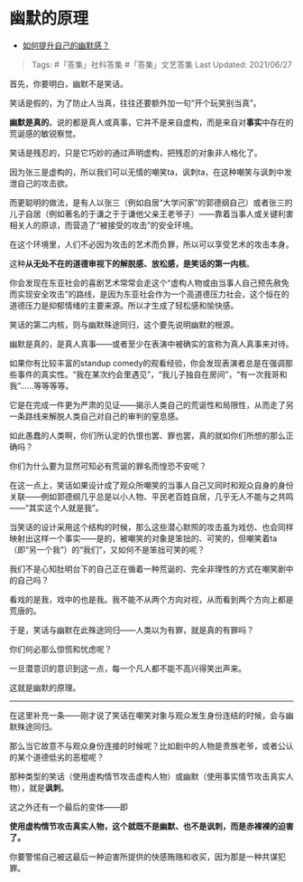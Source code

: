 # 幽默的原理

- [如何提升自己的幽默感？](https://www.zhihu.com/question/19568671/answer/1927543008)
  
>Tags: #「答集」社科答集  #「答集」文艺答集 
>Last Updated: 2021/06/27

首先，你要明白，幽默不是笑话。

笑话是假的，为了防止人当真，往往还要额外加一句“开个玩笑别当真”。

**幽默是真的**。说的都是真人或真事，它并不是来自虚构，而是来自对**事实**中存在的荒诞感的敏锐察觉。

笑话是残忍的，只是它巧妙的通过声明虚构，把残忍的对象非人格化了。

因为张三是虚构的，所以我们可以无情的嘲笑ta，讽刺ta，在这种嘲笑与讽刺中发泄自己的攻击欲。

而更聪明的做法，是有人以张三（例如自居“大学问家”的郭德纲自己）或者张三的儿子自居（例如著名的于谦之于于谦他父亲王老爷子）——靠着当事人或关键利害相关人的原谅，而营造了“被接受的攻击”的安全环境。

在这个环境里，人们不必因为攻击的艺术而负罪，所以可以享受艺术的攻击本身。

这种**从无处不在的道德审视下的解脱感、放松感，是笑话的第一内核**。

你会发现在东亚社会的喜剧艺术常常会走这个“虚构人物或由当事人自己预先赦免而实现安全攻击”的路线，是因为东亚社会作为一个高道德压力社会，这个恒在的道德压力是抑郁情绪的主要来源。所以才生成了轻松感和愉快感。

笑话的第二内核，则与幽默殊途同归，这个要先说明幽默的根源。

幽默是真的，是真人真事——或者至少在表演中被确实的宣称为真人真事来对待。

如果你有比较丰富的standup comedy的观看经验，你会发现表演者总是在强调那些事件的真实性。“我在某次约会里遇见”，“我儿子独自在房间”，“有一次我哥和我”……等等等等。

它是在完成一件更为严肃的见证——揭示人类自己的荒诞性和局限性，从而走了另一条路线来解脱人类自己对自己的审判的窒息感。

如此愚蠢的人类啊，你们所认定的仇恨也罢、罪也罢，真的就如你们所想的那么正确吗？

你们为什么要为显然可知必有荒诞的罪名而惶恐不安呢？

在这一点上，笑话如果设计成了观众所嘲笑的当事人自己又同时和观众自身的身份关联——例如郭德纲几乎总是以小人物、平民老百姓自居，几乎无人不能与之共鸣——“其实这个人就是我”。

当笑话的设计采用这个结构的时候，那么这些潜心默照的攻击虽为戏仿、也会同样映射出这样一个事实——是的，被嘲笑的对象是笨拙的、可笑的，但嘲笑着ta（即“另一个我”）的“我们”，又如何不是笨拙可笑的呢？

我们不是心知肚明台下的自己正在循着一种荒诞的、完全非理性的方式在嘲笑剧中的自己吗？

看戏的是我，戏中的也是我。我不能不从两个方向对视，从而看到两个方向上都是荒唐的。

于是，笑话与幽默在此殊途同归——人类以为有罪，就是真的有罪吗？

你们何必那么惊慌和忧虑呢？

一旦潜意识的意识到这一点，每一个凡人都不能不高兴得笑出声来。

这就是幽默的原理。

---

在这里补充一条——刚才说了笑话在嘲笑对象与观众发生身份连结的时候，会与幽默殊途同归。

那么当它故意不与观众身份连接的时候呢？比如剧中的人物是贵族老爷，或者公认的某个道德低劣的恶棍呢？

那种类型的笑话（使用虚构情节攻击虚构人物）或幽默（使用事实情节攻击真实人物），就是**讽刺**。

这之外还有一个最后的变体——即

**使用虚构情节攻击真实人物，这个就既不是幽默、也不是讽刺，而是赤裸裸的迫害了。**

你要警惕自己被这最后一种迫害所提供的快感贿赂和收买，因为那是一种共谋犯罪。
